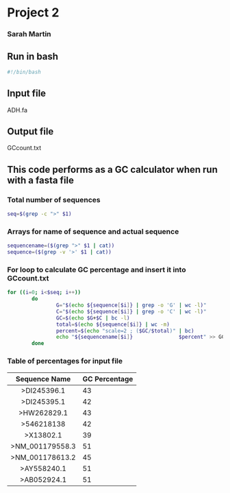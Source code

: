 # Project 2
### Sarah Martin

## Run in bash
```sh
#!/bin/bash
```

## Input file
ADH.fa

## Output file 
GCcount.txt

## This code performs as a GC calculator when run with a fasta file

### Total number of sequences
```sh
seq=$(grep -c ">" $1)
```

### Arrays for name of sequence and actual sequence
```sh
sequencename=($(grep ">" $1 | cat))
sequence=($(grep -v '>' $1 | cat))
```

### For loop to calculate GC percentage and insert it into GCcount.txt
```sh
for ((i=0; i<$seq; i++))
        do
                G="$(echo ${sequence[$i]} | grep -o 'G' | wc -l)"
                C="$(echo ${sequence[$i]} | grep -o 'C' | wc -l)"
                GC=$(echo $G+$C | bc -l)
                total=$(echo ${sequence[$i]} | wc -m)
                percent=$(echo "scale=2 ; ($GC/$total)" | bc)
                echo "${sequencename[$i]}               $percent" >> GCcount.txt
        done
```
### Table of percentages for input file

|Sequence Name|GC Percentage|
|:----:|:-----|
|>DI245396.1|43|
|>DI245395.1|42|
|>HW262829.1|43|
|>546218138|42|
|>X13802.1|39|
|>NM_001179558.3|51|
|>NM_001178613.2|45|
|>AY558240.1|51|
|>AB052924.1|51|
